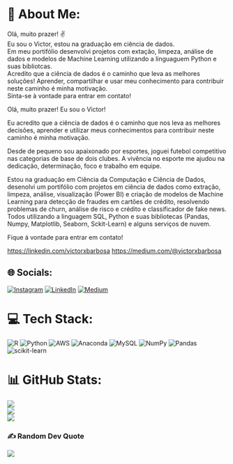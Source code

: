 # 💫 About Me:
Olá, muito prazer! ✌<br>Eu sou o Victor, estou na graduação em ciência de dados.<br>Em meu portifólio desenvolvi projetos com extação, limpeza, análise de dados e modelos de Machine Learning utilizando a linguaguem Python e suas bibliotcas.<br>Acredito que a ciência de dados é o caminho que leva as melhores soluções! Aprender, compartilhar e usar meu conhecimento para contribuir neste caminho é minha motivação.<br>Sinta-se à vontade para entrar em contato!

Olá, muito prazer! Eu sou o Victor!

Eu acredito que a ciência de dados é o caminho que nos leva as melhores decisões, aprender e utilizar meus conhecimentos para contribuir neste caminho é minha motivação.

Desde de pequeno sou apaixonado por esportes, joguei futebol competitivo nas categorias de base de dois clubes. A vivência no esporte me ajudou na dedicação, determinação, foco e trabalho em equipe.

Estou na graduação em Ciência da Computação e Ciência de Dados, desenolvi um portifólio com projetos em ciência de dados como extração, limpeza, análise, visualização (Power BI) e criação de modelos de Machine Learning para detecção de fraudes em cartões de crédito, resolvendo problemas de churn, análise de risco e crédito e classificador de fake news. Todos utilizando a linguagem SQL, Python e suas bibliotecas (Pandas, Numpy, Matplotlib, Seaborn, Sckit-Learn) e alguns serviços de nuvem.

Fique á vontade para entrar em contato! 

https://linkedin.com/victorxbarbosa
https://medium.com/@victorxbarbosa

## 🌐 Socials:
[![Instagram](https://img.shields.io/badge/Instagram-%23E4405F.svg?logo=Instagram&logoColor=white)](https://instagram.com/victorxbarbosa) [![LinkedIn](https://img.shields.io/badge/LinkedIn-%230077B5.svg?logo=linkedin&logoColor=white)](https://linkedin.com/in/victorxbarbosa) [![Medium](https://img.shields.io/badge/Medium-12100E?logo=medium&logoColor=white)](https://medium.com/@victorxbarbosa) 

# 💻 Tech Stack:
![R](https://img.shields.io/badge/r-%23276DC3.svg?style=for-the-badge&logo=r&logoColor=white) ![Python](https://img.shields.io/badge/python-3670A0?style=for-the-badge&logo=python&logoColor=ffdd54) ![AWS](https://img.shields.io/badge/AWS-%23FF9900.svg?style=for-the-badge&logo=amazon-aws&logoColor=white) ![Anaconda](https://img.shields.io/badge/Anaconda-%2344A833.svg?style=for-the-badge&logo=anaconda&logoColor=white) ![MySQL](https://img.shields.io/badge/mysql-%2300f.svg?style=for-the-badge&logo=mysql&logoColor=white) ![NumPy](https://img.shields.io/badge/numpy-%23013243.svg?style=for-the-badge&logo=numpy&logoColor=white) ![Pandas](https://img.shields.io/badge/pandas-%23150458.svg?style=for-the-badge&logo=pandas&logoColor=white) ![scikit-learn](https://img.shields.io/badge/scikit--learn-%23F7931E.svg?style=for-the-badge&logo=scikit-learn&logoColor=white)
# 📊 GitHub Stats:
![](https://github-readme-stats.vercel.app/api?username=victorxbarbosa&theme=algolia&hide_border=true&include_all_commits=true&count_private=false)<br/>
![](https://github-readme-streak-stats.herokuapp.com/?user=victorxbarbosa&theme=algolia&hide_border=true)<br/>
![](https://github-readme-stats.vercel.app/api/top-langs/?username=victorxbarbosa&theme=algolia&hide_border=true&include_all_commits=true&count_private=false&layout=compact)

### ✍️ Random Dev Quote
![](https://quotes-github-readme.vercel.app/api?type=horizontal&theme=tokyonight)

<!-- Proudly created with GPRM ( https://gprm.itsvg.in ) -->
